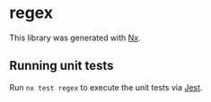 # regex

This library was generated with [Nx](https://nx.dev).

## Running unit tests

Run `nx test regex` to execute the unit tests via [Jest](https://jestjs.io).
